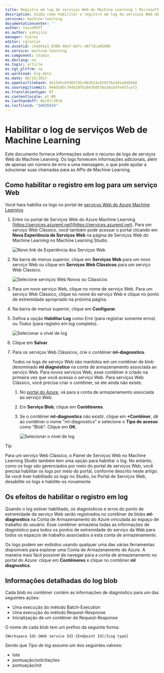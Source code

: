 ```yaml
---
title: Registro em log de serviços Web do Machine Learning | Microsoft Azure
description: Saiba como habilitar o registro em log de serviços Web de Machine Learning. O registro em log fornece informações adicionais para ajudar a solucionar problemas com as APIs.
services: machine-learning
documentationcenter: ''
author: YasinMSFT
ms.author: yahajiza
manager: hjerez
editor: cgronlun
ms.assetid: c54d41e1-0300-46ef-bbfc-d6f7dca85086
ms.service: machine-learning
ms.component: studio
ms.devlang: na
ms.topic: article
ms.tgt_pltfrm: na
ms.workload: big-data
ms.date: 06/15/2017
ms.openlocfilehash: 4e1545c8fd05795c683b24c029376a3d1e6d85b8
ms.sourcegitcommit: 944d16bc74de29fb2643b0576a20cbd7e437cef2
ms.translationtype: HT
ms.contentlocale: pt-BR
ms.lasthandoff: 06/07/2018
ms.locfileid: "34835824"
---
```

# <a name="enable-logging-for-machine-learning-web-services"></a>Habilitar o log de serviços Web de Machine Learning
Este documento fornece informações sobre o recurso de logs de serviços Web do Machine Learning. Os logs fornecem informações adicionais, além de apenas um número de erro e uma mensagem, o que pode ajudar a solucionar suas chamadas para as APIs de Machine Learning.  

## <a name="how-to-enable-logging-for-a-web-service"></a>Como habilitar o registro em log para um serviço Web

Você hara habilita os logs no portal de [serviços Web do Azure Machine Learning](https://services.azureml.net). 

1. Entre no portal de Serviços Web do Azure Machine Learning [https://services.azureml.net](https://services.azureml.net). Para um serviço Web Clássico, você também pode acessar o portal clicando em **Nova Experiência de Serviços Web** na página de Serviços Web do Machine Learning no Machine Learning Studio.

   ![Novo link de Experiência dos Serviços Web](./media/web-services-logging/new-web-services-experience-link.png)

2. Na barra de menus superior, clique em **Serviços Web** para um novo serviço Web ou clique em **Serviços Web Clássicos** para um serviço Web Clássico.

   ![Selecione serviços Web Novos ou Clássicos](./media/web-services-logging/select-web-service.png)

3. Para um novo serviço Web, clique no nome de serviço Web. Para um serviço Web Clássico, clique no nome do serviço Web e clique no ponto de extremidade apropriado na próxima página.

4. Na barra de menus superior, clique em **Configurar**.

5. Defina a opção **Habilitar Log** como *Erro* (para registrar somente erros) ou *Todos* (para registro em log completo).

   ![Selecionar o nível de log](./media/web-services-logging/enable-logging.png)

6. Clique em **Salvar**.

7. Para os serviços Web Clássicos, crie o contêiner **ml-diagnostics**.

   Todos os logs de serviço Web são mantidos em um contêiner de blob denominado **ml diagnóstico** na conta de armazenamento associada ao serviço Web. Para novos serviços Web, esse contêiner é criado na primeira vez que você acessa o serviço Web. Para serviços Web Clássico, você precisa criar o contêiner, se ele ainda não existe. 

   1. No [portal do Azure](https://portal.azure.com), vá para a conta de armazenamento associada ao serviço Web.

   2. Em **Serviço Blob**, clique em **Contêineres**.

   3. Se o contêiner **ml-diagnostics** não existir, clique em **+Contêiner**, dê ao contêiner o nome "ml-diagnostics" e selecione o **Tipo de acesso** como "Blob". Clique em **OK**.

      ![Selecionar o nível de log](./media/web-services-logging/create-ml-diagnostics-container.png)

> [!TIP]
>
> Para um serviço Web Clássico, o Painel de Serviços Web no Machine Learning Studio também tem uma opção para habilitar o log. No entanto, como os logs são gerenciados por meio do portal de serviços Web, você precisa habilitar os logs por meio do portal, conforme descrito neste artigo. Se você tiver habilitado os logs no Studio, no Portal de Serviços Web, desabilite os logs e habilite-os novamente.


## <a name="the-effects-of-enabling-logging"></a>Os efeitos de habilitar o registro em log
Quando o log estiver habilitado, os diagnósticos e erros do ponto de extremidade de serviço Web serão registrados no contêiner de blobs **ml-diagnostics** na Conta de Armazenamento do Azure vinculada ao espaço de trabalho do usuário. Esse contêiner armazena todas as informações de diagnóstico para todos os pontos de extremidade do serviço da Web para todos os espaços de trabalho associados a esta conta de armazenamento.

Os logs podem ser exibidos usando qualquer uma das várias ferramentas disponíveis para explorar uma Conta de Armazenamento do Azure. A maneira mais fácil possível de navegar para a conta de armazenamento no portal do Azure: clique em **Contêineres** e clique no contêiner **ml diagnostics**.  

## <a name="log-blob-detail-information"></a>Informações detalhadas do log blob
Cada blob no contêiner contém as informações de diagnóstico para um das seguintes ações:

* Uma execução do método Batch-Execution  
* Uma execução do método Request-Response  
* Inicialização de um contêiner de Request-Response

O nome de cada blob tem um prefixo da seguinte forma: 


`{Workspace Id}-{Web service Id}-{Endpoint Id}/{Log type}`


Sendo que _Tipo de log_ assume um dos seguintes valores:  

* lote  
* pontuação/solicitações  
* pontuação/init  

